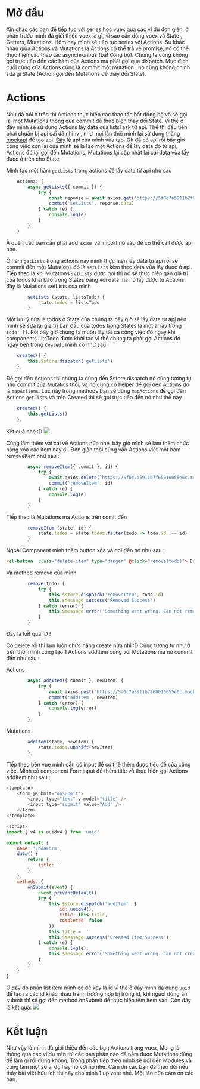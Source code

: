 # Mở đầu 
Xin chào các bạn để tiếp tục với series học vuex qua các ví dụ đơn giản, ở phần trước mình đã giới thiệu vuex là gì, vì sao cần dùng vuex và State , Getters, Mutations. Hôm nay mình sẽ tiếp tục series với Actions. Sự khác nhau giữa Actions và Mutations là  Actions có thể trả về promise, nó có thể thực hiện các thao tác asynchronous (bất đồng bộ).
 Chúng ta cũng không gọi trực tiếp đến các hàm của Actions mà phải gọi qua dispatch. Mục đích cuối cùng của Actions cũng là commit một mutation , nó cũng không chỉnh sửa gì State (Action gọi đến Mutations để thay đổi State).
 
 # Actions 
 Như đã nói ở trên thì Actions thực hiện các thao tác bất đồng bộ và sẽ gọi lại một Mutations thông qua commit để thực biện thay đổi State. Vì thế ở đây mình sẽ sử dụng Actions lấy data của listsTask từ api. Thế thì đầu tiên phải chuẩn bị api cái đã nhỉ :v , như mọi lần thôi mình lại sử dụng thằng [mockapi](https://mockapi.io/) để tạo api.  [Đây](https://5f0c7a5911b7f60016055e6c.mockapi.io/Api/ahihi)  là api của mình vừa tạo. Ok đã có api rồi bây giờ công việc còn lại của mình sẽ là tạo một Actions để lấy data đó từ api, Actions đó lại gọi đến Mutations, Mutations lại cập nhât lại cái data vừa lấy được ở trên cho State.
 
Mình tạo một hàm `getLists` trong actions  để lấy data từ api như sau
```js
    actions: {
        async getLists({ commit }) {
            try {
                const reponse = await axios.get('https://5f0c7a5911b7f60016055e6c.mockapi.io/Api/ahihi')
                commit('setLists', reponse.data)
            } catch (e) {
                console.log(e)
            }
        }
    }
```
À quên các bạn cần phải add `axios` và import nó vào để có thể call được api nhé.

Ở hàm `getLists` trong actions này mình thực hiện lấy data từ api rồi sẽ commit đến một Mutations đó là `setLists` kèm theo data vừa lấy được ở api. Tiếp theo là khi Mutations `setLists` được gọi thì nó sẽ thực hiện gán giá trị của todos khai báo trong States bằng với data mà nó lấy được từ Actions. đây là Mutations setLists của mình 
```js
        setLists (state, listsTodo) {
            state.todos = listsTodo
        }
```

Một lưu ý nữa là todos ở State của chúng ta bây giờ sẽ lấy data từ api nên mình sẽ sửa lại giá trị ban đầu của todos trong States là một array trống  `todo: []`. Rồi bây giờ chúng ta  muốn lấy tất cả công việc đó ngay khi components LitsTodo được khởi tạo vì thế chúng ta phải gọi Actions đó ngay bên trong  `Ceated` , mình có như sau
```js
	created() {
		this.$store.dispatch('getLists')
	},
```
Để gọi đến Actions thì chúng ta dùng đến $store.dispatch  nó cũng tương tự như commit của Mutatios thôi, và nó cũng có helper để gọi đến Actions đó là `mapActions`. Lúc này trong methods bạn sẽ  dùng `mapActions` để gọi đến  Actions `getLists` và trên Created thì sẽ gọi trực tiếp đến nó như thế này 
```js
	created() {
		this.getLists()
	},
```
 Kết quả  nhé :D 
 ![](https://images.viblo.asia/91263bd2-e598-4c27-bcc7-c7e7fc95853a.png)
 
Cùng làm thêm vài  cái về Actions nữa nhé, bây giờ mình sẽ làm thêm chức năng xóa các item này đi. Đơn giản thôi cũng vào Actions viết một hàm removeItem như sau : 
```js
        async removeItem({ commit }, id) {
            try {
                await axios.delete(`https://5f0c7a5911b7f60016055e6c.mockapi.io/Api/ahihi/${id}`)
                commit('removeItem', id)
            } catch (e) {
                console.log(e)
            }
        }
```
Tiếp theo là Mutations mà Actions trên comit đến 
```js
        removeItem (state, id) {
            state.todos = state.todos.filter(todo => todo.id !== id)
        }
```

Ngoài Component mình thêm button xóa và gọi đến nó như sau : 
```html
<el-button  class="delete-item" type="danger" @click="remove(todo)"> Delete </el-button>
```
Và method remove của mình 
```js
		remove(todo) {
			try {
				this.$store.dispatch('removeItem', todo.id)
				this.$message.success('Removed Success')
			} catch (error) {
				this.$message.error('Something went wrong. Can not remove this item.')
			}
		}
```
Đây là kết quả :D 
\![](https://images.viblo.asia/614ac839-54c4-4e26-b3fa-9ccb8fe55a57.gif)


Có delete rồi thì làm luôn chức năng create nữa nhỉ :D 
Cũng tương tự như ở trên thôi mình cũng tạo 1 Actions addItem cùng với Mutations mà nó commit đến như sau :

Actions 
```js
        async addItem({ commit }, newItem) {
			try {
				await axios.post('https://5f0c7a5911b7f60016055e6c.mockapi.io/Api/ahihi/', newItem)
				commit('addItem', newItem)
			} catch (error) {
				console.log(error)
			}
		},
```

Mutations 
```js
        addItem(state, newItem) {
			state.todos.unshift(newItem)
		},
```

Tiếp theo bên vue mình cần có input để có thể thêm được tiêu đề của công việc. Mình có component FormInput để thêm title và thực hiện gọi Actions addItem như sau : 
```js
<template>
	<form @submit="onSubmit">
		<input type="text" v-model="title" />
		<input type="submit" value="Add" />
	</form>
</template>

<script>
import { v4 as uuidv4 } from 'uuid'

export default {
	name: 'TodoForm',
	data() {
		return {
			title: ''
		}
	},
	methods: {
		onSubmit(event) {
			event.preventDefault()
			try {
				this.$store.dispatch('addItem', {
					id: uuidv4(),
					title: this.title,
					completed: false
				})
				this.title = ''
				this.$message.success('Created Item Success')
			} catch (e) {
				console.log(e);
				this.$message.error('Something went wrong. Can not create item.')
			}
		}
	}
}
```
Ở đây do phần list item mình có để key là  id vì thế ở đây mình đã dùng `uuid` để tạo ra các id khác nhau tránh trường hợp bị trùng id, khi người dùng ấn submit thì sẽ gọi đến method onSubmit để thực hiện têm item vào. Còn đây là kết quả:
![](https://images.viblo.asia/c709f918-c4eb-48b8-8568-500dcd8d8730.gif)

# Kết luận
Như vậy là mình đã giới thiệu đến các bạn Actions trong vuex, Mong là thông qua các ví dụ trên thì các bạn phần nào đã nắm được Mutations dùng để làm gì rồi đúng không, Trong phần tiếp theo mình sẽ nói đến Modules và cũng làm một số ví dụ hay ho với nó nhé. Cảm ơn các bạn đã theo dõi nếu thấy bài viết hữu ích thì hãy cho mình 1 up vote nhé. Một lần nữa cảm ơn các bạn.